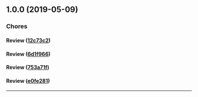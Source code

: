 ## 1.0.0 (2019-05-09)

### Chores


#### Review ([12c73c2](https://github.com/plossys/node-consul-key2file/commit/12c73c2))

#### Review ([6d1f966](https://github.com/plossys/node-consul-key2file/commit/6d1f966))

#### Review ([753a71f](https://github.com/plossys/node-consul-key2file/commit/753a71f))

#### Review ([e0fe281](https://github.com/plossys/node-consul-key2file/commit/e0fe281))



---
